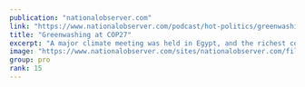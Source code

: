 ```yaml
---
publication: "nationalobserver.com"
link: "https://www.nationalobserver.com/podcast/hot-politics/greenwashing-cop27"
title: "Greenwashing at COP27"
excerpt: "A major climate meeting was held in Egypt, and the richest countries in the world were called on to show how they will help poorer nations that contribute little to the climate crisis. They didn't get"
image: "https://www.nationalobserver.com/sites/nationalobserver.com/files/uploaded-files/2022/11/21/hot-politics-cover-1200x675-socialmedia-share.jpg"
group: pro
rank: 15
---
```


